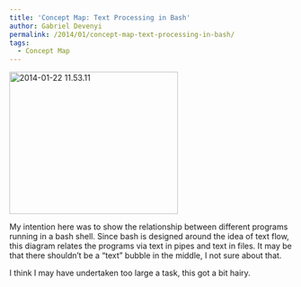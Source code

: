 ```yaml
---
title: 'Concept Map: Text Processing in Bash'
author: Gabriel Devenyi
permalink: /2014/01/concept-map-text-processing-in-bash/
tags:
  - Concept Map
---
```

[<img class="alignnone size-medium wp-image-5596" alt="2014-01-22 11.53.11" src="http://teaching.software-carpentry.org/wp-content/uploads/2014/01/2014-01-22-11.53.11-300x253.jpg" width="300" height="253" />][1]

My intention here was to show the relationship between different programs running in a bash shell. Since bash is designed around the idea of text flow, this diagram relates the programs via text in pipes and text in files. It may be that there shouldn&#8217;t be a &#8220;text&#8221; bubble in the middle, I not sure about that.

I think I may have undertaken too large a task, this got a bit hairy.

 [1]: http://teaching.software-carpentry.org/wp-content/uploads/2014/01/2014-01-22-11.53.11.jpg
